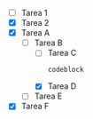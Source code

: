 - [ ] Tarea 1
- [x] Tarea 2
- [X] Tarea A
   + [ ] Tarea B
      * [ ] Tarea C
         ```
         codeblock
         ```
      * [X] Tarea D
   + [ ] Tarea E
- [x] Tarea F
